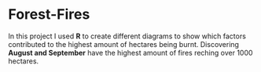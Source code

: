 # Forest-Fires


In this project I used **R** to create different diagrams to show which factors contributed to the highest amount of hectares being burnt. Discovering **August and September** have the highest amount of fires reching over 1000 hectares.
